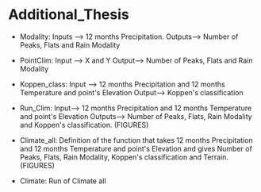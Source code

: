 # Additional_Thesis
- Modality: 	Inputs -->	12 months Precipitation.
		Outputs-->	Number of Peaks, Flats and Rain Modality

- PointClim:	Input -->	X and Y
		Output-->	Number of Peaks, Flats and Rain Modality

- Koppen_class:	Input -->	12 months Precipitation and 12 months Temperature and point's Elevation
		Output-->	Koppen's classification

- Run_Clim:	Input-->	12 months Precipitation and 12 months Temperature and point's Elevation
		Outputs-->	Number of Peaks, Flats, Rain Modality and Koppen's classification. (FIGURES)

- Climate_all:			Definition of the function that takes 12 months Precipitation and 12 months Temperature and point's Elevation
				and gives Number of Peaks, Flats, Rain Modality, Koppen's classification and Terrain. (FIGURES)

- Climate:			Run of Climate all
